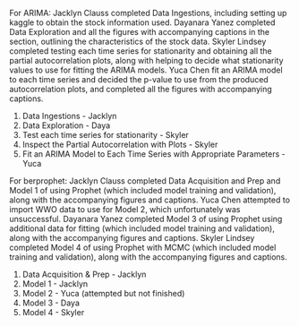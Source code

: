 For ARIMA:
Jacklyn Clauss completed Data Ingestions, including setting up kaggle to obtain the stock information used. Dayanara Yanez completed Data Exploration and all the figures with accompanying captions in the section, outlining the characteristics of the stock data. Skyler Lindsey completed testing each time series for stationarity and obtaining all the partial autocorrelation plots, along with helping to decide what stationarity values to use for fitting the ARIMA models. Yuca Chen fit an ARIMA model to each time series and decided the p-value to use from the produced autocorrelation plots, and completed all the figures with accompanying captions. 
1.   Data Ingestions - Jacklyn
2.   Data Exploration - Daya
3.   Test each time series for stationarity - Skyler
4.   Inspect the Partial Autocorrelation with Plots - Skyler
5.   Fit an ARIMA Model to Each Time Series with Appropriate Parameters - Yuca


For berprophet:
Jacklyn Clauss completed Data Acquisition and Prep and Model 1 of using Prophet (which included model training and validation), along with the accompanying figures and captions. Yuca Chen attempted to import WWO data to use for Model 2, which unfortunately was unsuccessful. Dayanara Yanez completed Model 3 of using Prophet using additional data for fitting (which included model training and validation), along with the accompanying figures and captions.  Skyler Lindsey completed Model 4 of using Prophet with MCMC (which included model training and validation), along with the accompanying figures and captions. 
1.  Data Acquisition & Prep - Jacklyn
2.  Model 1 - Jacklyn
3.  Model 2 - Yuca (attempted but not finished)
4.  Model 3 - Daya
5.  Model 4 - Skyler
